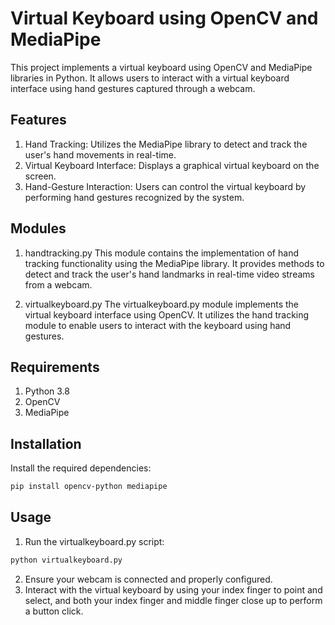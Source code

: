 # Virtual Keyboard using OpenCV and MediaPipe
This project implements a virtual keyboard using OpenCV and MediaPipe libraries in Python. It allows users to interact with a virtual keyboard interface using hand gestures captured through a webcam.

## Features

1. Hand Tracking: Utilizes the MediaPipe library to detect and track the user's hand movements in real-time.
2. Virtual Keyboard Interface: Displays a graphical virtual keyboard on the screen.
3. Hand-Gesture Interaction: Users can control the virtual keyboard by performing hand gestures recognized by the system.

## Modules
1. handtracking.py
This module contains the implementation of hand tracking functionality using the MediaPipe library. It provides methods to detect and track the user's hand landmarks in real-time video streams from a webcam.

2. virtualkeyboard.py
The virtualkeyboard.py module implements the virtual keyboard interface using OpenCV. It utilizes the hand tracking module to enable users to interact with the keyboard using hand gestures.

## Requirements
1. Python 3.8
2. OpenCV
3. MediaPipe

## Installation
Install the required dependencies:
```sh
pip install opencv-python mediapipe
```

## Usage
1. Run the virtualkeyboard.py script:
``` sh
python virtualkeyboard.py
```
2. Ensure your webcam is connected and properly configured.
3. Interact with the virtual keyboard by using your index finger to point and select, and both your index finger and middle finger close up to perform a button click.




